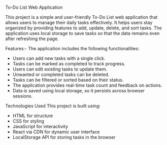 To-Do List Web Application

This project is a simple and user-friendly To-Do List web application that allows users to manage their daily tasks effectively. It helps users stay organized by providing features to add, update, delete, and sort tasks. The application uses local storage to save tasks so that the data remains even after refreshing the page.

Features:-
The application includes the following functionalities:
- Users can add new tasks with a single click.
- Tasks can be marked as completed to track progress.
- Users can edit existing tasks to update them.
- Unwanted or completed tasks can be deleted.
- Tasks can be filtered or sorted based on their status.
- The application provides real-time task count and feedback on actions.
- Data is saved using local storage, so it persists across browser sessions.
  
Technologies Used
This project is built using:
- HTML for structure
- CSS for styling
- JavaScript for interactivity
- React via CDN for dynamic user interface
- LocalStorage API for storing tasks in the browser
